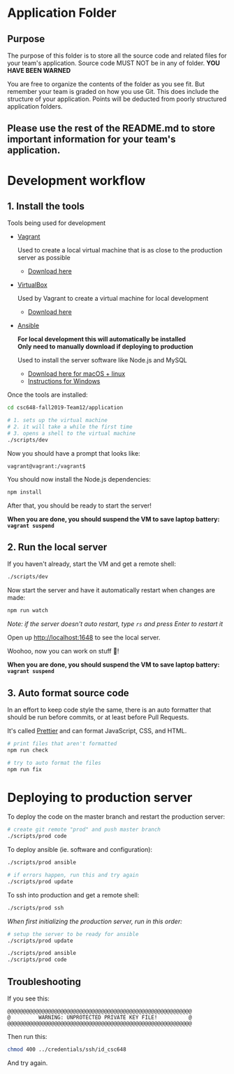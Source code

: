 # Application Folder

## Purpose

The purpose of this folder is to store all the source code and related files for your team's application. Source code MUST NOT be in any of folder. <strong>YOU HAVE BEEN WARNED</strong>

You are free to organize the contents of the folder as you see fit. But remember your team is graded on how you use Git. This does include the structure of your application. Points will be deducted from poorly structured application folders.

## Please use the rest of the README.md to store important information for your team's application.

# Development workflow

## 1. Install the tools

Tools being used for development

- [Vagrant](https://www.vagrantup.com)

  Used to create a local virtual machine that is as close to the production server as possible

  - [Download here](https://www.vagrantup.com/downloads.html)

- [VirtualBox](https://www.virtualbox.org)

  Used by Vagrant to create a virtual machine for local development

  - [Download here](https://www.virtualbox.org/wiki/Downloads)

- [Ansible](https://www.ansible.com)

  **For local development this will automatically be installed**<br/>
  **Only need to manually download if deploying to production**

  Used to install the server software like Node.js and MySQL

  - [Download here for macOS + linux](https://docs.ansible.com/ansible/latest/installation_guide/intro_installation.html#installing-the-control-node)
  - [Instructions for Windows](https://www.how2shout.com/how-to/how-to-install-ansible-on-windows-10.html)

Once the tools are installed:

```sh
cd csc648-fall2019-Team12/application

# 1. sets up the virtual machine
# 2. it will take a while the first time
# 3. opens a shell to the virtual machine
./scripts/dev
```

Now you should have a prompt that looks like:

```
vagrant@vagrant:/vagrant$
```

You should now install the Node.js dependencies:

```sh
npm install
```

After that, you should be ready to start the server!

**When you are done, you should suspend the VM to save laptop battery: `vagrant suspend`**

## 2. Run the local server

If you haven't already, start the VM and get a remote shell:

```sh
./scripts/dev
```

Now start the server and have it automatically restart when changes are made:

```sh
npm run watch
```

_Note: if the server doesn't auto restart, type `rs` and press Enter to restart it_

Open up [http://localhost:1648](http://localhost:1648) to see the local server.

Woohoo, now you can work on stuff 🎉!

**When you are done, you should suspend the VM to save laptop battery: `vagrant suspend`**

## 3. Auto format source code

In an effort to keep code style the same, there is an auto formatter that should be run before commits, or at least before Pull Requests.

It's called [Prettier](https://prettier.io/) and can format JavaScript, CSS, and HTML.

```sh
# print files that aren't formatted
npm run check

# try to auto format the files
npm run fix
```

# Deploying to production server

To deploy the code on the master branch and restart the production server:

```sh
# create git remote "prod" and push master branch
./scripts/prod code
```

To deploy ansible (ie. software and configuration):

```sh
./scripts/prod ansible

# if errors happen, run this and try again
./scripts/prod update
```

To ssh into production and get a remote shell:

```sh
./scripts/prod ssh
```

_When first initializing the production server, run in this order:_

```sh
# setup the server to be ready for ansible
./scripts/prod update

./scripts/prod ansible
./scripts/prod code
```

## Troubleshooting

If you see this:

```
@@@@@@@@@@@@@@@@@@@@@@@@@@@@@@@@@@@@@@@@@@@@@@@@@@@@@@@@@@@
@         WARNING: UNPROTECTED PRIVATE KEY FILE!          @
@@@@@@@@@@@@@@@@@@@@@@@@@@@@@@@@@@@@@@@@@@@@@@@@@@@@@@@@@@@
```

Then run this:

```sh
chmod 400 ../credentials/ssh/id_csc648
```

And try again.
